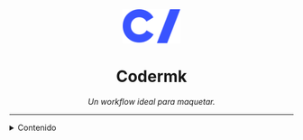 <div align='center'>
  <img height="60" src="https://raw.githubusercontent.com/dsaza/codermk/main/code-labs.svg">
  <h1>Codermk</h1>

  <i>Un workflow ideal para maquetar.</i>
</div>

---

<details>
  <summary>Contenido</summary>
  <ol>
    <li>
      Motor de plantillas
      <ul>
        <li><a href="#qué-es-nunjucks">¿Qué es Nunjucks?</a></li>
        <li><a href="#qué-extensión-de-archivos-utilizar">¿Qué extensión de archivos utilizar?</a></li>
        <li><a href="#qué-extensión-de-visual-studio-code-instalar">¿Qué extensión de Visual Studio Code instalar?</a></li>
        <li><a href="#nunjucks-mixins">Nunjucks Mixins</a></li>
      </ul>
    </li>
  </ol>
</details>
